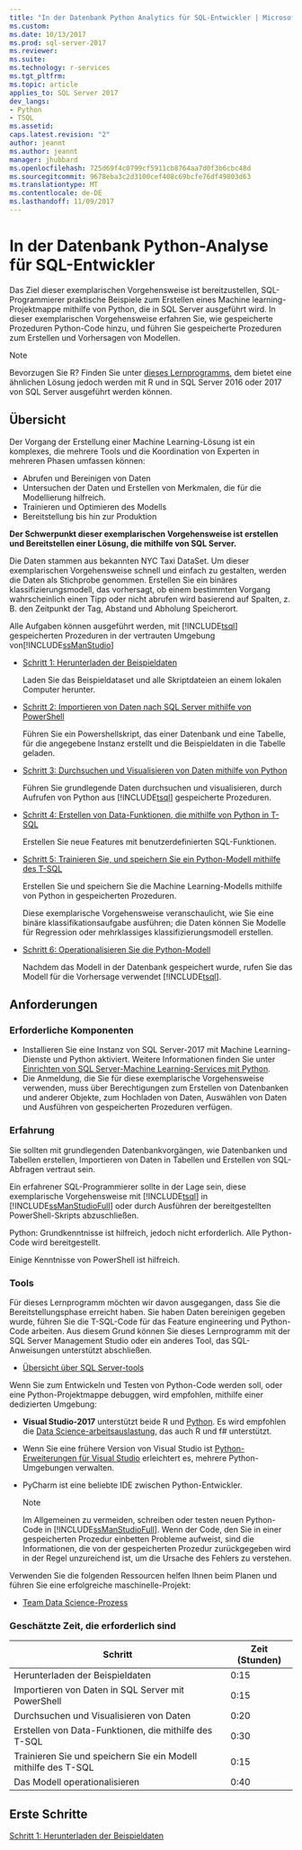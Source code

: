 ```yaml
---
title: "In der Datenbank Python Analytics für SQL-Entwickler | Microsoft Docs"
ms.custom: 
ms.date: 10/13/2017
ms.prod: sql-server-2017
ms.reviewer: 
ms.suite: 
ms.technology: r-services
ms.tgt_pltfrm: 
ms.topic: article
applies_to: SQL Server 2017
dev_langs:
- Python
- TSQL
ms.assetid: 
caps.latest.revision: "2"
author: jeannt
ms.author: jeannt
manager: jhubbard
ms.openlocfilehash: 725d69f4c0799cf5911cb8764aa7d0f3b6cbc48d
ms.sourcegitcommit: 9678eba3c2d3100cef408c69bcfe76df49803d63
ms.translationtype: MT
ms.contentlocale: de-DE
ms.lasthandoff: 11/09/2017
---
```

# <a name="in-database-python-analytics-for-sql-developers"></a>In der Datenbank Python-Analyse für SQL-Entwickler

Das Ziel dieser exemplarischen Vorgehensweise ist bereitzustellen, SQL-Programmierer praktische Beispiele zum Erstellen eines Machine learning-Projektmappe mithilfe von Python, die in SQL Server ausgeführt wird. In dieser exemplarischen Vorgehensweise erfahren Sie, wie gespeicherte Prozeduren Python-Code hinzu, und führen Sie gespeicherte Prozeduren zum Erstellen und Vorhersagen von Modellen.

> [!NOTE]
> Bevorzugen Sie R? Finden Sie unter [dieses Lernprogramms](sqldev-in-database-r-for-sql-developers.md), dem bietet eine ähnlichen Lösung jedoch werden mit R und in SQL Server 2016 oder 2017 von SQL Server ausgeführt werden können.

## <a name="overview"></a>Übersicht

Der Vorgang der Erstellung einer Machine Learning-Lösung ist ein komplexes, die mehrere Tools und die Koordination von Experten in mehreren Phasen umfassen können:

+ Abrufen und Bereinigen von Daten
+ Untersuchen der Daten und Erstellen von Merkmalen, die für die Modellierung hilfreich.
+ Trainieren und Optimieren des Modells
+ Bereitstellung bis hin zur Produktion

**Der Schwerpunkt dieser exemplarischen Vorgehensweise ist erstellen und Bereitstellen einer Lösung, die mithilfe von SQL Server.**

Die Daten stammen aus bekannten NYC Taxi DataSet. Um dieser exemplarischen Vorgehensweise schnell und einfach zu gestalten, werden die Daten als Stichprobe genommen. Erstellen Sie ein binäres klassifizierungsmodell, das vorhersagt, ob einem bestimmten Vorgang wahrscheinlich einen Tipp oder nicht abrufen wird basierend auf Spalten, z. B. den Zeitpunkt der Tag, Abstand und Abholung Speicherort.

Alle Aufgaben können ausgeführt werden, mit [!INCLUDE[tsql](../../includes/tsql-md.md)] gespeicherten Prozeduren in der vertrauten Umgebung von[!INCLUDE[ssManStudio](../../includes/ssmanstudio-md.md)]

- [Schritt 1: Herunterladen der Beispieldaten](sqldev-py1-download-the-sample-data.md)

    Laden Sie das Beispieldataset und alle Skriptdateien an einem lokalen Computer herunter.

- [Schritt 2: Importieren von Daten nach SQL Server mithilfe von PowerShell](sqldev-py2-import-data-to-sql-server-using-powershell.md)

    Führen Sie ein Powershellskript, das einer Datenbank und eine Tabelle, für die angegebene Instanz erstellt und die Beispieldaten in die Tabelle geladen.

- [Schritt 3: Durchsuchen und Visualisieren von Daten mithilfe von Python](sqldev-py3-explore-and-visualize-the-data.md)

    Führen Sie grundlegende Daten durchsuchen und visualisieren, durch Aufrufen von Python aus [!INCLUDE[tsql](../../includes/tsql-md.md)] gespeicherte Prozeduren.

- [Schritt 4: Erstellen von Data-Funktionen, die mithilfe von Python in T-SQL](sqldev-py5-train-and-save-a-model-using-t-sql.md)

    Erstellen Sie neue Features mit benutzerdefinierten SQL-Funktionen.
  
- [Schritt 5: Trainieren Sie, und speichern Sie ein Python-Modell mithilfe des T-SQL](sqldev-py5-train-and-save-a-model-using-t-sql.md)

    Erstellen Sie und speichern Sie die Machine Learning-Modells mithilfe von Python in gespeicherten Prozeduren.
  
    Diese exemplarische Vorgehensweise veranschaulicht, wie Sie eine binäre klassifikationsaufgabe ausführen; die Daten können Sie Modelle für Regression oder mehrklassiges klassifizierungsmodell erstellen.

  
-  [Schritt 6: Operationalisieren Sie die Python-Modell](sqldev-py6-operationalize-the-model.md)

    Nachdem das Modell in der Datenbank gespeichert wurde, rufen Sie das Modell für die Vorhersage verwendet [!INCLUDE[tsql](../../includes/tsql-md.md)].

## <a name="requirements"></a>Anforderungen

### <a name="prerequisites"></a>Erforderliche Komponenten

+ Installieren Sie eine Instanz von SQL Server-2017 mit Machine Learning-Dienste und Python aktiviert. Weitere Informationen finden Sie unter [Einrichten von SQL Server-Machine Learning-Services mit Python](../python/setup-python-machine-learning-services.md).
+ Die Anmeldung, die Sie für diese exemplarische Vorgehensweise verwenden, muss über Berechtigungen zum Erstellen von Datenbanken und anderer Objekte, zum Hochladen von Daten, Auswählen von Daten und Ausführen von gespeicherten Prozeduren verfügen.

### <a name="experience-level"></a>Erfahrung

Sie sollten mit grundlegenden Datenbankvorgängen, wie Datenbanken und Tabellen erstellen, Importieren von Daten in Tabellen und Erstellen von SQL-Abfragen vertraut sein.

Ein erfahrener SQL-Programmierer sollte in der Lage sein, diese exemplarische Vorgehensweise mit [!INCLUDE[tsql](../../includes/tsql-md.md)] in [!INCLUDE[ssManStudioFull](../../includes/ssmanstudiofull-md.md)] oder durch Ausführen der bereitgestellten PowerShell-Skripts abzuschließen.

Python: Grundkenntnisse ist hilfreich, jedoch nicht erforderlich. Alle Python-Code wird bereitgestellt.

Einige Kenntnisse von PowerShell ist hilfreich.

### <a name="tools"></a>Tools

Für dieses Lernprogramm möchten wir davon ausgegangen, dass Sie die Bereitstellungsphase erreicht haben. Sie haben Daten bereinigen gegeben wurde, führen Sie die T-SQL-Code für das Feature engineering und Python-Code arbeiten. Aus diesem Grund können Sie dieses Lernprogramm mit der SQL Server Management Studio oder ein anderes Tool, das SQL-Anweisungen unterstützt abschließen.

+ [Übersicht über SQL Server-tools](https://docs.microsoft.com/sql/tools/overview-sql-tools) 

Wenn Sie zum Entwickeln und Testen von Python-Code werden soll, oder eine Python-Projektmappe debuggen, wird empfohlen, mithilfe einer dedizierten Umgebung:

+ **Visual Studio-2017** unterstützt beide R und [Python](https://blogs.msdn.microsoft.com/visualstudio/2017/05/12/a-lap-around-python-in-visual-studio-2017/). Es wird empfohlen die [Data Science-arbeitsauslastung](https://blogs.msdn.microsoft.com/visualstudio/2016/11/18/data-science-workloads-in-visual-studio-2017-rc/), das auch R und f# unterstützt.
+ Wenn Sie eine frühere Version von Visual Studio ist [Python-Erweiterungen für Visual Studio](https://docs.microsoft.com/visualstudio/python/python-in-visual-studio) erleichtert es, mehrere Python-Umgebungen verwalten.
+ PyCharm ist eine beliebte IDE zwischen Python-Entwickler.

    > [!NOTE]
    > Im Allgemeinen zu vermeiden, schreiben oder testen neuen Python-Code in [!INCLUDE[ssManStudioFull](../../includes/ssmanstudiofull-md.md)]. Wenn der Code, den Sie in einer gespeicherten Prozedur einbetten Probleme aufweist, sind die Informationen, die von der gespeicherten Prozedur zurückgegeben wird in der Regel unzureichend ist, um die Ursache des Fehlers zu verstehen.

Verwenden Sie die folgenden Ressourcen helfen Ihnen beim Planen und führen Sie eine erfolgreiche maschinelle-Projekt:

+ [Team Data Science-Prozess](https://docs.microsoft.com/azure/machine-learning/team-data-science-process/overview)

### <a name="estimated-time-required"></a>Geschätzte Zeit, die erforderlich sind

|Schritt| Zeit (Stunden)|
|----|----|
|Herunterladen der Beispieldaten| 0:15|
|Importieren von Daten in SQL Server mit PowerShell|0:15|
|Durchsuchen und Visualisieren von Daten|0:20|
|Erstellen von Data-Funktionen, die mithilfe des T-SQL|0:30|
|Trainieren Sie und speichern Sie ein Modell mithilfe des T-SQL|0:15|
|Das Modell operationalisieren|0:40|

## <a name="get-started"></a>Erste Schritte

  [Schritt 1: Herunterladen der Beispieldaten](sqldev-py1-download-the-sample-data.md)
